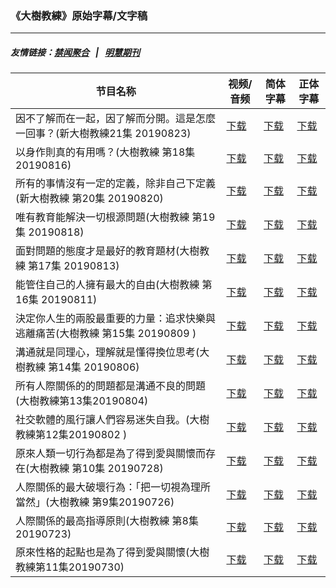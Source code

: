 ### 《大樹教練》原始字幕/文字稿
---
##### 友情链接：[禁闻聚合](https://github.com/gfw-breaker/banned-news) &nbsp;&nbsp;|&nbsp;&nbsp; [明慧期刊](https://github.com/gfw-breaker/mh-qikan) 
| 节目名称 | 视频/音频 | 简体字幕 | 正体字幕 |
|---|---|---|---|
| 因不了解而在一起，因了解而分開。這是怎麼一回事？(新大樹教練21集 20190823) | [下载](https://y2mate.com/zh-cn/search/DMaPaQNKAZQ) | [下载](../channels/bigtree/_DMaPaQNKAZQ.srt?raw=true) | [下载](../channels/bigtree/_DMaPaQNKAZQ.tw.srt?raw=true) | 
| 以身作則真的有用嗎？(大樹教練 第18集 20190816) | [下载](https://y2mate.com/zh-cn/search/k7bPFeeIwwA) | [下载](../channels/bigtree/_k7bPFeeIwwA.srt?raw=true) | [下载](../channels/bigtree/_k7bPFeeIwwA.tw.srt?raw=true) | 
| 所有的事情沒有一定的定義，除非自己下定義(新大樹教練 第20集 20190820) | [下载](https://y2mate.com/zh-cn/search/_oFJh_5YUDg) | [下载](../channels/bigtree/__oFJh_5YUDg.srt?raw=true) | [下载](../channels/bigtree/__oFJh_5YUDg.tw.srt?raw=true) | 
| 唯有教育能解決一切根源問題(大樹教練 第19集 20190818) | [下载](https://y2mate.com/zh-cn/search/jmS9Cdk8WcA) | [下载](../channels/bigtree/_jmS9Cdk8WcA.srt?raw=true) | [下载](../channels/bigtree/_jmS9Cdk8WcA.tw.srt?raw=true) | 
| 面對問題的態度才是最好的教育題材(大樹教練 第17集 20190813) | [下载](https://y2mate.com/zh-cn/search/6bUvrn_8WL8) | [下载](../channels/bigtree/_6bUvrn_8WL8.srt?raw=true) | [下载](../channels/bigtree/_6bUvrn_8WL8.tw.srt?raw=true) | 
| 能管住自己的人擁有最大的自由(大樹教練 第16集 20190811) | [下载](https://y2mate.com/zh-cn/search/XnivzweK8aU) | [下载](../channels/bigtree/_XnivzweK8aU.srt?raw=true) | [下载](../channels/bigtree/_XnivzweK8aU.tw.srt?raw=true) | 
| 決定你人生的兩股最重要的力量：追求快樂與逃離痛苦(大樹教練 第15集 20190809 ) | [下载](https://y2mate.com/zh-cn/search/GX_vw7nUv3M) | [下载](../channels/bigtree/_GX_vw7nUv3M.srt?raw=true) | [下载](../channels/bigtree/_GX_vw7nUv3M.tw.srt?raw=true) | 
| 溝通就是同理心，理解就是懂得換位思考(大樹教練 第14集 20190806) | [下载](https://y2mate.com/zh-cn/search/_X9eVL59Kx0) | [下载](../channels/bigtree/__X9eVL59Kx0.srt?raw=true) | [下载](../channels/bigtree/__X9eVL59Kx0.tw.srt?raw=true) | 
| 所有人際關係的的問題都是溝通不良的問題(大樹教練第13集20190804) | [下载](https://y2mate.com/zh-cn/search/gSfYY9qYnt0) | [下载](../channels/bigtree/_gSfYY9qYnt0.srt?raw=true) | [下载](../channels/bigtree/_gSfYY9qYnt0.tw.srt?raw=true) | 
| 社交軟體的風行讓人們容易迷失自我。(大樹教練第12集20190802 ) | [下载](https://y2mate.com/zh-cn/search/Gqqet9bifTY) | [下载](../channels/bigtree/_Gqqet9bifTY.srt?raw=true) | [下载](../channels/bigtree/_Gqqet9bifTY.tw.srt?raw=true) | 
| 原來人類一切行為都是為了得到愛與關懷而存在(大樹教練 第10集 20190728) | [下载](https://y2mate.com/zh-cn/search/wtjKbpaQ85Q) | [下载](../channels/bigtree/_wtjKbpaQ85Q.srt?raw=true) | [下载](../channels/bigtree/_wtjKbpaQ85Q.tw.srt?raw=true) | 
| 人際關係的最大破壞行為：「把一切視為理所當然」(大樹教練 第9集20190726) | [下载](https://y2mate.com/zh-cn/search/0oUt0fY3bo4) | [下载](../channels/bigtree/_0oUt0fY3bo4.srt?raw=true) | [下载](../channels/bigtree/_0oUt0fY3bo4.tw.srt?raw=true) | 
| 人際關係的最高指導原則(大樹教練 第8集20190723) | [下载](https://y2mate.com/zh-cn/search/N5kkAQgpa3c) | [下载](../channels/bigtree/_N5kkAQgpa3c.srt?raw=true) | [下载](../channels/bigtree/_N5kkAQgpa3c.tw.srt?raw=true) | 
| 原來性格的起點也是為了得到愛與關懷(大樹教練第11集20190730) | [下载](https://y2mate.com/zh-cn/search/4h8uzo9Ifjg) | [下载](../channels/bigtree/_4h8uzo9Ifjg.srt?raw=true) | [下载](../channels/bigtree/_4h8uzo9Ifjg.tw.srt?raw=true) | 
